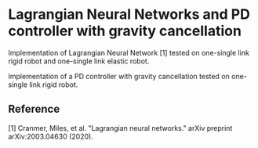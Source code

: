 # Lagrangian Neural Networks and PD controller with gravity cancellation

Implementation of Lagrangian Neural Network [1] tested on one-single link rigid robot and one-single link elastic robot.

Implementation of a PD controller with gravity cancellation tested on one-single link rigid robot.


## Reference
[1] Cranmer, Miles, et al. "Lagrangian neural networks." arXiv preprint arXiv:2003.04630 (2020).
